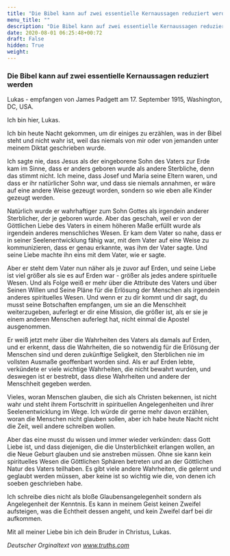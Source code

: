 ```yaml
---
title: "Die Bibel kann auf zwei essentielle Kernaussagen reduziert werden"
menu_title: ""
description: "Die Bibel kann auf zwei essentielle Kernaussagen reduziert werden"
date: 2020-08-01 06:25:48+00:72
draft: False
hidden: True
weight:
---
```

### Die Bibel kann auf zwei essentielle Kernaussagen reduziert werden

Lukas - empfangen von James Padgett am 17. September 1915, Washington, DC, USA.

Ich bin hier, Lukas.

Ich bin heute Nacht gekommen, um dir einiges zu erzählen, was in der Bibel steht und nicht wahr ist, weil das niemals von mir oder von jemanden unter meinem Diktat geschrieben wurde.

Ich sagte nie, dass Jesus als der eingeborene Sohn des Vaters zur Erde kam im Sinne, dass er anders geboren wurde als andere Sterbliche, denn das stimmt nicht. Ich meine, dass Josef und Maria seine Eltern waren, und dass er ihr natürlicher Sohn war, und dass sie niemals annahmen, er wäre auf eine andere Weise gezeugt worden, sondern so wie eben alle Kinder gezeugt werden.

Natürlich wurde er wahrhaftiger zum Sohn Gottes als irgendein anderer Sterblicher, der je geboren wurde. Aber das geschah, weil er von der Göttlichen Liebe des Vaters in einem höheren Maße erfüllt wurde als irgendein anderes menschliches Wesen. Er kam dem Vater so nahe, dass er in seiner Seelenentwicklung fähig war, mit dem Vater auf eine Weise zu kommunizieren, dass er genau erkannte, was ihm der Vater sagte. Und seine Liebe machte ihn eins mit dem Vater, wie er sagte.

Aber er steht dem Vater nun näher als je zuvor auf Erden, und seine Liebe ist viel größer als sie es auf Erden war - größer als jedes andere spirituelle Wesen. Und als Folge weiß er mehr über die Attribute des Vaters und über Seinen Willen und Seine Pläne für die Erlösung der Menschen als irgendein anderes spirituelles Wesen. Und wenn er zu dir kommt und dir sagt, du musst seine Botschaften empfangen, um sie an die Menschheit weiterzugeben, auferlegt er dir eine Mission, die größer ist, als er sie je einem anderen Menschen auferlegt hat, nicht einmal die Apostel ausgenommen.

Er weiß jetzt mehr über die Wahrheiten des Vaters als damals auf Erden, und er erkennt, dass die Wahrheiten, die so notwendig für die Erlösung der Menschen sind und deren zukünftige Seligkeit, den Sterblichen nie im vollsten Ausmaße geoffenbart worden sind. Als er auf Erden lebte, verkündete er viele wichtige Wahrheiten, die nicht bewahrt wurden, und deswegen ist er bestrebt, dass diese Wahrheiten und andere der Menschheit gegeben werden.

Vieles, woran Menschen glauben, die sich als Christen bekennen, ist nicht wahr und steht ihrem Fortschritt in spirituellen Angelegenheiten und ihrer Seelenentwicklung im Wege. Ich würde dir gerne mehr davon erzählen, woran die Menschen nicht glauben sollen, aber ich habe heute Nacht nicht die Zeit, weil andere schreiben wollen.

Aber das eine musst du wissen und immer wieder verkünden: dass Gott Liebe ist, und dass diejenigen, die die Unsterblichkeit erlangen wollen, an die Neue Geburt glauben und sie anstreben müssen. Ohne sie kann kein spirituelles Wesen die Göttlichen Sphären betreten und an der Göttlichen Natur des Vaters teilhaben. Es gibt viele andere Wahrheiten, die gelernt und geglaubt werden müssen, aber keine ist so wichtig wie die, von denen ich soeben geschrieben habe.

Ich schreibe dies nicht als bloße Glaubensangelegenheit sondern als Angelegenheit der Kenntnis. Es kann in meinem Geist keinen Zweifel aufsteigen, was die Echtheit dessen angeht, und kein Zweifel darf bei dir aufkommen.

Mit all meiner Liebe bin ich dein Bruder in Christus, Lukas.

*Deutscher Orginaltext von www.truths.com*
